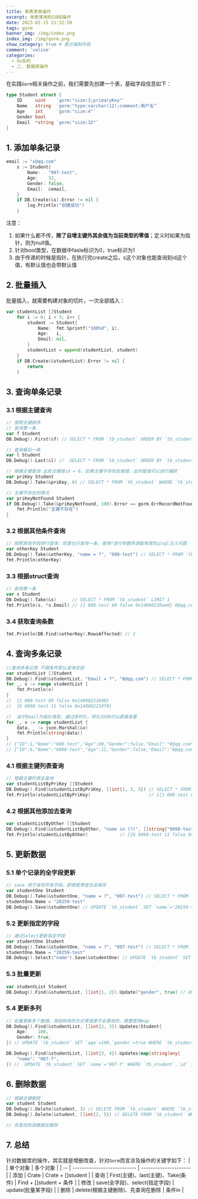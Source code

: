 ```yaml
---
title: 单表常用操作
excerpt: 单表常用的CURD操作
date: 2023-02-15 21:32:50
tags: gorm
banner_img: /img/index.png
index_img: /img/gorm.png
show_category: true # 表示强制开启
comment: 'valine'
categories:
  - Go系列
  - 二. 数据库操作 
---
```


在实践`Gorm`相关操作之前，我们需要先创建一个表，基础字段信息如下：
```go
type Student struct {
	ID     uint    `gorm:"size:3;primaryKey"`
	Name   string  `gorm:"type:varchar(12);comment:用户名"`
	Age    int     `gorm:"size:4"`
	Gender bool   
	Email  *string `gorm:"size:32"`
}
```

## 1. 添加单条记录
```go
email := "x@qq.com"
	s := Student{
		Name:   "007-test",
		Age:    32,
		Gender: false,
		Email:  &email,
	}
	if DB.Create(&s).Error != nil {
		log.Println("创建成功")
	}
```
注意：

1. 如果什么都不传，**除了自增主键外其余值为当前类型的零值**；定义时如果为指针，则为null值。
2. 针对bool类型，在数据中fasle标识为0，true标识为1
3. 由于传递的时候是指针，在执行完create之后，s这个对象也能查询到id这个值，有默认值也会带默认值
## 2. 批量插入

批量插入，就需要构建对象的切片，一次全部插入：

```go
var studentList []Student
	for i := 0; i < 3; i++ {
		student := Student{
			Name:  fmt.Sprintf("100%d", i),
			Age:   i,
			Email: nil,
		}
		studentList = append(studentList, student)
	}
	if DB.Create(&studentList).Error != nil {
		return
	}
```

## 3. 查询单条记录
### 3.1 根据主键查询

```go
// 按照主键排序
// 查询第一条
var f Student
DB.Debug().First(&f) // SELECT * FROM `tb_student` ORDER BY `tb_student`.`id` LIMIT 1

// 查询最后一条
var l Student
DB.Debug().Last(&l) //  SELECT * FROM `tb_student` ORDER BY `tb_student`.`id` DESC LIMIT 1

// 根据主键查询 此处主键是id = 6，如果主键不存则会报错，此时报错可以进行捕获
var priKey Student
DB.Debug().Take(&priKey, 6) // SELECT * FROM `tb_student` WHERE `tb_student`.`id` = 6 LIMIT 1
```

```go
// 主键不存在的情况
var priKeyNotFound Student
if DB.Debug().Take(&priKeyNotFound, 100).Error == gorm.ErrRecordNotFound {
	fmt.Println("主键不存在")
}
```

### 3.2 根据其他条件查询

```go
// 按照其他字段进行查询，但是也只查询一条，使用?进行参数传递能有效防止sql注入问题
var otherKey Student
DB.Debug().Take(&otherKey, "name = ?", "008-test") // SELECT * FROM `tb_student` WHERE name = '008-test' LIMIT 1
fmt.Println(otherKey)
```

### 3.3 根据struct查询

```go
// 查询第一条
var s Student
DB.Debug().Take(&s)      // SELECT * FROM `tb_student` LIMIT 1
fmt.Println(s, *s.Email) // {1 008-test 80 false 0x14000220ae0} 8@qq.com 最后一个存储的是指针
```

### 3.4 获取查询条数

```go
fmt.Println(DB.Find(&otherKey).RowsAffected) // 1
```

## 4. 查询多条记录

```go
//查询多条记录 不跟条件默认查询全部
var studentList []Student
DB.Debug().Find(&studentList, "Email = ?", "8@qq.com") // SELECT * FROM `tb_student` WHERE Email = '8@qq.com'
for _, v := range studentList {
	fmt.Println(v)
}
//  {1 008-test 80 false 0x140002210d0}
//  {6 0098-test 11 false 0x140002210f0}

//	由于Email为指针类型，通过序列化，转化JSON可以直接查看
for _, v := range studentList {
	data, _ := json.Marshal(&v)
	fmt.Println(string(data))
}
// {"ID":1,"Name":"008-test","Age":80,"Gender":false,"Email":"8@qq.com"}
// {"ID":6,"Name":"0098-test","Age":11,"Gender":false,"Email":"8@qq.com"}
```

### 4.1 根据主键列表查询

```go
// 根据主键列表去查询
var studentListByPriKey []Student
DB.Debug().Find(&studentListByPriKey, []int{1, 3, 5}) // SELECT * FROM `tb_student` WHERE `tb_student`.`id` IN (1,3,5)
fmt.Println(studentListByPriKey)                      // [{1 008-test 80 false 0x14000221350} {3 0010-test 0 true <nil>} {5 1000 0 false <nil>}]
```

### 4.2 根据其他添加去查询

```go
var studentListByOther []Student
DB.Debug().Find(&studentListByOther, "name in (?)", []string{"0098-test", "0099-test"}) // SELECT * FROM `tb_student` WHERE name in ('0098-test','0099-test')
fmt.Println(studentListByOther)            // [{6 0098-test 11 false 0x14000285360} {7 0099-test 32 true 0x14000285380}]
```

## 5. 更新数据
### 5.1 单个记录的全字段更新

```go
// save 用于保存所有字段，即使是零值也会保存
var studentOne Student
DB.Debug().Take(&studentOne, "name = ?", "007-test") // SELECT * FROM `tb_student` WHERE name = '007-test' LIMIT 1
studentOne.Name = "20259-test"
DB.Debug().Save(&studentOne) // UPDATE `tb_student` SET `name`='20259-test',`age`=32,`gender`=true,`email`='99@qq.com' WHERE `id` = 7
```

### 5.2 更新指定的字段

```go
// 通过Select更新指定字段
var studentOne Student
DB.Debug().Take(&studentOne, "name = ?", "007-test") // SELECT * FROM `tb_student` WHERE name = '007-test' LIMIT 1
studentOne.Name = "20259-test"
DB.Debug().Select("name").Save(&studentOne) // UPDATE `tb_student` SET `name`='20259-test' WHERE `id` = 7
```

### 5.3 批量更新

```go
var studentList Student
DB.Debug().Find(&studentList, []int{1, 2}).Update("gender", true) // UPDATE `tb_student` SET `gender`=true WHERE `tb_student`.`id` IN (1,2) AND `id` IN (1,2)
```

### 5.4 更新多列

```go
// 批量更新多个数据，用结构体的方式零值是不会更改的，需要使用map
DB.Debug().Find(&studentList, []int{2, 3}).Updates(Student{
	Age:    100,
	Gender: true,
}) // UPDATE `tb_student` SET `age`=100,`gender`=true WHERE `tb_student`.`id` IN (2,3) AND `id` IN (2,3)

DB.Debug().Find(&studentList, []int{3, 4}).Updates(map[string]any{
	"name": "007-f",
}) //  UPDATE `tb_student` SET `name`='007-f' WHERE `tb_student`.`id` IN (3,4) AND `id` IN (3,4)
```

## 6. 删除数据

```go
// 根据主键删除
var student Student
DB.Debug().Delete(&student, 3) // DELETE FROM `tb_student` WHERE `tb_student`.`id` = 3
DB.Debug().Delete(&student, []int{2, 5}) // DELETE FROM `tb_student` WHERE `tb_student`.`id` IN (2,5)

// 先查找到该数据在删除
```
## 7. 总结
针对数据库的操作，其实就是增删改查，针对`Gorm`而言涉及操作的关键字如下：
|    | 单个对象                        | 多个对象                  |
| -- | --------------------------- | --------------------- |
| 添加 | Crate                       | Crate + []student     |
| 查询 | First(主键)、last(主键)、Take(条件) | Find + []student + 条件 |
| 修改 | save(全字段)、select(指定字段)      | update(批量某字段)         |
| 删除 | delete(根据主键删除)、先查询在删除       | 条件in                  |